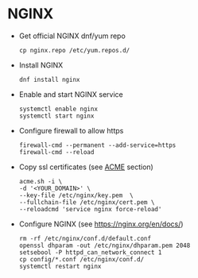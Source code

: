 # NGINX

- Get official NGINX dnf/yum repo

  ``` shell
  cp nginx.repo /etc/yum.repos.d/
  ```

- Install NGINX

  ``` shell
  dnf install nginx
  ```

- Enable and start NGINX service

  ```shell
  systemctl enable nginx
  systemctl start nginx
  ```

- Configure firewall to allow https

  ``` shell
  firewall-cmd --permanent --add-service=https
  firewall-cmd --reload
  ```

- Copy ssl certificates (see [ACME](../acme) section)

  ``` shell
  acme.sh -i \
  -d '<YOUR_DOMAIN>' \
  --key-file /etc/nginx/key.pem  \
  --fullchain-file /etc/nginx/cert.pem \
  --reloadcmd 'service nginx force-reload'
  ```

- Configure NGINX (see <https://nginx.org/en/docs/>)

  ``` shell
  rm -rf /etc/nginx/conf.d/default.conf
  openssl dhparam -out /etc/nginx/dhparam.pem 2048
  setsebool -P httpd_can_network_connect 1
  cp config/*.conf /etc/nginx/conf.d/
  systemctl restart nginx
  ```
